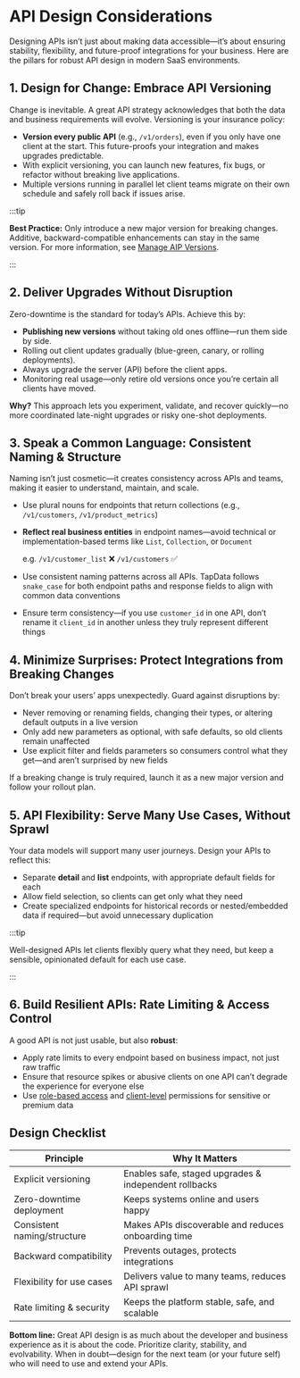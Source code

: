 # API Design Considerations

Designing APIs isn’t just about making data accessible—it’s about ensuring stability, flexibility, and future-proof integrations for your business. Here are the pillars for robust API design in modern SaaS environments.

## 1. Design for Change: Embrace API Versioning

Change is inevitable. A great API strategy acknowledges that both the data and business requirements will evolve. Versioning is your insurance policy:

- **Version every public API** (e.g., `/v1/orders`), even if you only have one client at the start. This future-proofs your integration and makes upgrades predictable.
- With explicit versioning, you can launch new features, fix bugs, or refactor without breaking live applications.
- Multiple versions running in parallel let client teams migrate on their own schedule and safely roll back if issues arise.

:::tip

**Best Practice:** Only introduce a new major version for breaking changes. Additive, backward-compatible enhancements can stay in the same version. For more information, see [Manage AIP Versions](manage-api-versions.md).

:::

## 2. Deliver Upgrades Without Disruption

Zero-downtime is the standard for today’s APIs. Achieve this by:

- **Publishing new versions** without taking old ones offline—run them side by side.
- Rolling out client updates gradually (blue-green, canary, or rolling deployments).
- Always upgrade the server (API) before the client apps.
- Monitoring real usage—only retire old versions once you’re certain all clients have moved.

**Why?** This approach lets you experiment, validate, and recover quickly—no more coordinated late-night upgrades or risky one-shot deployments.



## 3. Speak a Common Language: Consistent Naming & Structure

Naming isn’t just cosmetic—it creates consistency across APIs and teams, making it easier to understand, maintain, and scale.

- Use plural nouns for endpoints that return collections (e.g., `/v1/customers`, `/v1/product_metrics`)

- **Reflect real business entities** in endpoint names—avoid technical or implementation-based terms like `List`, `Collection`, or `Document` 

  e.g. `/v1/customer_list` ❌   `/v1/customers` ✅

- Use consistent naming patterns across all APIs. TapData follows `snake_case` for both endpoint paths and response fields to align with common data conventions

- Ensure term consistency—if you use `customer_id` in one API, don’t rename it `client_id` in another unless they truly represent different things



## 4. Minimize Surprises: Protect Integrations from Breaking Changes

Don’t break your users’ apps unexpectedly. Guard against disruptions by:

- Never removing or renaming fields, changing their types, or altering default outputs in a live version
- Only add new parameters as optional, with safe defaults, so old clients remain unaffected
- Use explicit filter and fields parameters so consumers control what they get—and aren’t surprised by new fields

If a breaking change is truly required, launch it as a new major version and follow your rollout plan.



## 5. API Flexibility: Serve Many Use Cases, Without Sprawl

Your data models will support many user journeys. Design your APIs to reflect this:

- Separate **detail** and **list** endpoints, with appropriate default fields for each
- Allow field selection, so clients can get only what they need
- Create specialized endpoints for historical records or nested/embedded data if required—but avoid unnecessary duplication

:::tip

Well-designed APIs let clients flexibly query what they need, but keep a sensible, opinionated default for each use case.

:::



## 6. Build Resilient APIs: Rate Limiting & Access Control

A good API is not just usable, but also **robust**:

- Apply rate limits to every endpoint based on business impact, not just raw traffic
- Ensure that resource spikes or abusive clients on one API can’t degrade the experience for everyone else
- Use [role-based access](../system-admin/manage-role.md) and [client-level](create-api-client.md) permissions for sensitive or premium data



## Design Checklist

| Principle                   | Why It Matters                                        |
| --------------------------- | ----------------------------------------------------- |
| Explicit versioning         | Enables safe, staged upgrades & independent rollbacks |
| Zero-downtime deployment    | Keeps systems online and users happy                  |
| Consistent naming/structure | Makes APIs discoverable and reduces onboarding time   |
| Backward compatibility      | Prevents outages, protects integrations               |
| Flexibility for use cases   | Delivers value to many teams, reduces API sprawl      |
| Rate limiting & security    | Keeps the platform stable, safe, and scalable         |

**Bottom line:**
Great API design is as much about the developer and business experience as it is about the code. Prioritize clarity, stability, and evolvability. When in doubt—design for the next team (or your future self) who will need to use and extend your APIs.